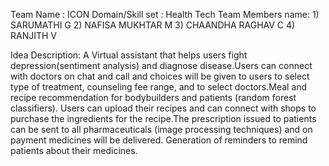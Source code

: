 Team Name        :    ICON
Domain/Skill set :    Health Tech
Team Members name:    1) SARUMATHI G
                      2) NAFISA MUKHTAR M
                      3) CHAANDHA RAGHAV C
                      4) RANJITH  V

Idea Description:
A Virtual assistant that helps users fight depression(sentiment analysis) and diagnose disease.Users can connect with doctors on chat and call and choices will be given to users to select type of treatment, counseling fee range, and to select doctors.Meal and recipe recommendation for bodybuilders and patients (random forest classifiers).
Users can upload their recipes and can connect with shops to purchase the ingredients for the recipe.The prescription issued to patients can be sent to all pharmaceuticals (image processing techniques) and on payment medicines will be delivered. Generation of reminders to remind patients about their medicines.
